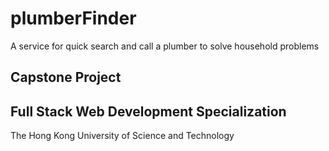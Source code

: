 # plumberFinder

A service for quick search and call a plumber to solve household problems

## Capstone Project

## Full Stack Web Development Specialization

The Hong Kong University of Science and Technology